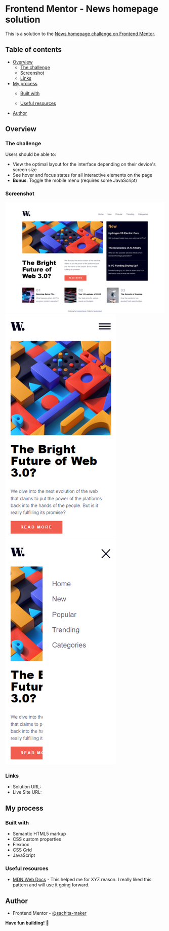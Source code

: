 

# Frontend Mentor - News homepage solution

This is a solution to the [News homepage challenge on Frontend Mentor](https://www.frontendmentor.io/challenges/news-homepage-H6SWTa1MFl).

## Table of contents

- [Overview](#overview)
  - [The challenge](#the-challenge)
  - [Screenshot](#screenshot)
  - [Links](#links)
- [My process](#my-process)
  - [Built with](#built-with)
  
  - [Useful resources](#useful-resources)
- [Author](#author)


## Overview

### The challenge

Users should be able to:

- View the optimal layout for the interface depending on their device's screen size
- See hover and focus states for all interactive elements on the page
- **Bonus**: Toggle the mobile menu (requires some JavaScript)

### Screenshot

<kbd>![](./screenshot/img1.png)</kbd>
<kbd>![](./screenshot/img4.png)</kbd><kbd>![](./screenshot/img3.png)</kbd>





### Links

- Solution URL: [](https://github.com/Sachita007/news-homepage-main)
- Live Site URL:[](https://sachita007.github.io/news-homepage-main/)

## My process

### Built with

- Semantic HTML5 markup
- CSS custom properties
- Flexbox
- CSS Grid
- JavaScript











### Useful resources

- [MDN Web Docs](https://developer.mozilla.org/en-US/docs/Web/CSS) - This helped me for XYZ reason. I really liked this pattern and will use it going forward.




## Author


- Frontend Mentor - [@sachita-maker](https://www.frontendmentor.io/profile/sachita-maker)



**Have fun building!** 🚀
